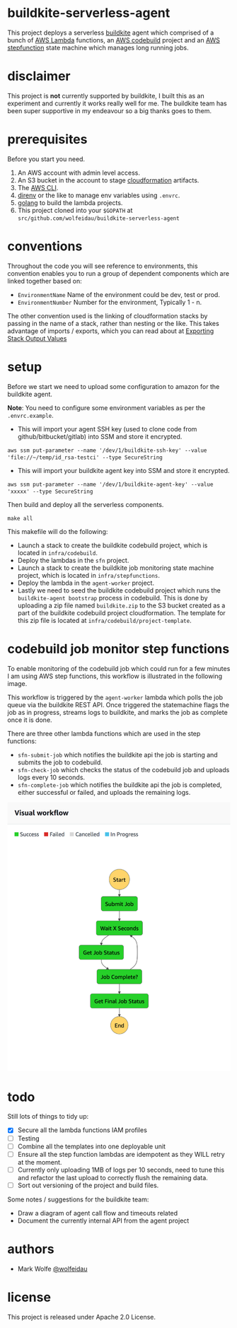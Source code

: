 # buildkite-serverless-agent

This project deploys a serverless [buildkite](https://buildkite.com/) agent which comprised of a bunch of [AWS Lambda](https://aws.amazon.com/lambda/) functions, an [AWS codebuild](https://aws.amazon.com/codebuild/) project and an [AWS stepfunction](https://aws.amazon.com/step-functions/) state machine which manages long running jobs.

# disclaimer

This project is **not** currently supported by buildkite, I built this as an experiment and currently it works really well for me. The buildkite team has been super supportive in my endeavour so a big thanks goes to them.

# prerequisites

Before you start you need.

1. An AWS account with admin level access.
2. An S3 bucket in the account to stage [cloudformation](https://aws.amazon.com/cloudformation/) artifacts.
3. The [AWS CLI](https://aws.amazon.com/cli/).
4. [direnv](https://direnv.net/) or the like to manage env variables using `.envrc`.
5. [golang](https://golang.org) to build the lambda projects.
6. This project cloned into your `$GOPATH` at `src/github.com/wolfeidau/buildkite-serverless-agent`

# conventions

Throughout the code you will see reference to environments, this convention enables you to run a group of dependent components which are linked together based on:

* `EnvironmentName` Name of the environment could be dev, test or prod. 
* `EnvironmentNumber` Number for the environment, Typically 1 - n.

The other convention used is the linking of cloudformation stacks by passing in the name of a stack, rather than nesting or the like. This takes advantage of imports / exports, which you can read about at [Exporting Stack Output Values
](https://docs.aws.amazon.com/AWSCloudFormation/latest/UserGuide/using-cfn-stack-exports.html) 

# setup

Before we start we need to upload some configuration to amazon for the buildkite agent.

**Note**: You need to configure some environment variables as per the `.envrc.example`.

* This will import your agent SSH key (used to clone code from github/bitbucket/gitlab) into SSM and store it encrypted.

```
aws ssm put-parameter --name '/dev/1/buildkite-ssh-key' --value 'file://~/temp/id_rsa-testci' --type SecureString
```

* This will import your buildkite agent key into SSM and store it encrypted.

```
aws ssm put-parameter --name '/dev/1/buildkite-agent-key' --value 'xxxxx' --type SecureString
```

Then build and deploy all the serverless components.

```
make all
```

This makefile will do the following:

* Launch a stack to create the buildkite codebuild project, which is located in `infra/codebuild`.
* Deploy the lambdas in the `sfn` project. 
* Launch a stack to create the buildkite job monitoring state machine project, which is located in `infra/stepfunctions`.
* Deploy the lambda in the `agent-worker` project.
* Lastly we need to seed the buildkite codebuild project which runs the `buildkite-agent bootstrap` process in codebuild. This is done by uploading a zip file named `buildkite.zip` to the S3 bucket created as a part of the buildkite codebuild project cloudformation. The template for this zip file is located at `infra/codebuild/project-template`.

# codebuild job monitor step functions

To enable monitoring of the codebuild job which could run for a few minutes I am using AWS step functions, this workflow is illustrated in the following image.

This workflow is triggered by the `agent-worker` lambda which polls the job queue via the buildkite REST API. Once triggered the statemachine flags the job as in progress, streams logs to buildkite, and marks the job as complete once it is done.

There are three other lambda functions which are used in the step functions:

* `sfn-submit-job` which notifies the buildkite api the job is starting and submits the job to codebuild.
* `sfn-check-job` which checks the status of the codebuild job and uploads logs every 10 seconds.
* `sfn-complete-job` which notifies the buildkite api the job is completed, either successful or failed, and uploads the remaining logs.

![codebuild job monitor](docs/images/stepfunction.png)

# todo

Still lots of things to tidy up:

- [x] Secure all the lambda functions IAM profiles
- [ ] Testing
- [ ] Combine all the templates into one deployable unit
- [ ] Ensure all the step function lambdas are idempotent as they WILL retry at the moment.
- [ ] Currently only uploading 1MB of logs per 10 seconds, need to tune this and refactor the last upload to correctly flush the remaining data.
- [ ] Sort out versioning of the project and build files.

Some notes / suggestions for the buildkite team:

* Draw a diagram of agent call flow and timeouts related
* Document the currently internal API from the agent project

# authors

* Mark Wolfe [@wolfeidau](https://twitter.com/wolfeidau)

# license

This project is released under Apache 2.0 License.
